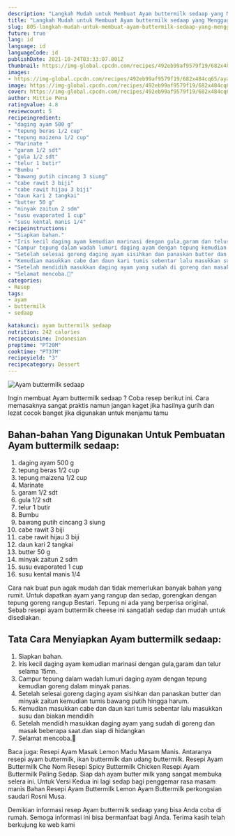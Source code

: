```yaml
---
description: "Langkah Mudah untuk Membuat Ayam buttermilk sedaap yang Menggugah Selera"
title: "Langkah Mudah untuk Membuat Ayam buttermilk sedaap yang Menggugah Selera"
slug: 805-langkah-mudah-untuk-membuat-ayam-buttermilk-sedaap-yang-menggugah-selera
future: true
lang: id
language: id
languageCode: id
publishDate: 2021-10-24T03:33:07.801Z 
thumbnail: https://img-global.cpcdn.com/recipes/492eb99af9579f19/682x484cq65/ayam-buttermilk-sedaap-foto-resep-utama.png
images:
- https://img-global.cpcdn.com/recipes/492eb99af9579f19/682x484cq65/ayam-buttermilk-sedaap-foto-resep-utama.png
image: https://img-global.cpcdn.com/recipes/492eb99af9579f19/682x484cq65/ayam-buttermilk-sedaap-foto-resep-utama.png
cover: https://img-global.cpcdn.com/recipes/492eb99af9579f19/682x484cq65/ayam-buttermilk-sedaap-foto-resep-utama.png
author: Mittie Pena
ratingvalue: 4.8
reviewcount: 5
recipeingredient:
- "daging ayam 500 g"
- "tepung beras 1/2 cup"
- "tepung maizena 1/2 cup"
- "Marinate "
- "garam 1/2 sdt"
- "gula 1/2 sdt"
- "telur 1 butir"
- "Bumbu "
- "bawang putih cincang 3 siung"
- "cabe rawit 3 biji"
- "cabe rawit hijau 3 biji"
- "daun kari 2 tangkai"
- "butter 50 g"
- "minyak zaitun 2 sdm"
- "susu evaporated 1 cup"
- "susu kental manis 1/4"
recipeinstructions:
- "Siapkan bahan."
- "Iris kecil daging ayam kemudian marinasi dengan gula,garam dan telur selama 15mn."
- "Campur tepung dalam wadah lumuri daging ayam dengan tepung kemudian goreng dalam minyak panas."
- "Setelah selesai goreng daging ayam sisihkan dan panaskan butter dan minyak zaitun kemudian tumis bawang putih hingga harum."
- "Kemudian masukkan cabe dan daun kari tumis sebentar lalu masukkan susu dan biakan mendidih"
- "Setelah mendidih masukkan daging ayam yang sudah di goreng dan masak beberapa saat.dan siap di hidangkan"
- "Selamat mencoba.💁"
categories:
- Resep
tags:
- ayam
- buttermilk
- sedaap

katakunci: ayam buttermilk sedaap 
nutrition: 242 calories
recipecuisine: Indonesian
preptime: "PT20M"
cooktime: "PT37M"
recipeyield: "3"
recipecategory: Dessert
---
```



![Ayam buttermilk sedaap](https://img-global.cpcdn.com/recipes/492eb99af9579f19/682x484cq65/ayam-buttermilk-sedaap-foto-resep-utama.png)

Ingin membuat Ayam buttermilk sedaap ? Coba resep berikut ini. Cara memasaknya sangat praktis namun jangan kaget jika hasilnya gurih dan lezat cocok banget jika digunakan untuk menjamu tamu

<!--inarticleads1-->

## Bahan-bahan Yang Digunakan Untuk Pembuatan Ayam buttermilk sedaap:

1. daging ayam 500 g
1. tepung beras 1/2 cup
1. tepung maizena 1/2 cup
1. Marinate 
1. garam 1/2 sdt
1. gula 1/2 sdt
1. telur 1 butir
1. Bumbu 
1. bawang putih cincang 3 siung
1. cabe rawit 3 biji
1. cabe rawit hijau 3 biji
1. daun kari 2 tangkai
1. butter 50 g
1. minyak zaitun 2 sdm
1. susu evaporated 1 cup
1. susu kental manis 1/4

Cara nak buat pun agak mudah dan tidak memerlukan banyak bahan yang rumit. Untuk dapatkan ayam yang rangup dan sedap, gorengkan dengan tepung goreng rangup Bestari. Tepung ni ada yang berperisa original. Sebab resepi ayam buttermilk cheese ini sangatlah sedap dan mudah untuk disediakan. 

<!--inarticleads2-->

## Tata Cara Menyiapkan Ayam buttermilk sedaap:

1. Siapkan bahan.
1. Iris kecil daging ayam kemudian marinasi dengan gula,garam dan telur selama 15mn.
1. Campur tepung dalam wadah lumuri daging ayam dengan tepung kemudian goreng dalam minyak panas.
1. Setelah selesai goreng daging ayam sisihkan dan panaskan butter dan minyak zaitun kemudian tumis bawang putih hingga harum.
1. Kemudian masukkan cabe dan daun kari tumis sebentar lalu masukkan susu dan biakan mendidih
1. Setelah mendidih masukkan daging ayam yang sudah di goreng dan masak beberapa saat.dan siap di hidangkan
1. Selamat mencoba.💁


Baca juga: Resepi Ayam Masak Lemon Madu Masam Manis. Antaranya resepi ayam buttermilk, ikan buttermilk dan udang buttermilk. Resepi Ayam Buttermilk Che Nom Resepi Spicy Buttermilk Chicken Resepi Ayam Buttermilk Paling Sedap. Siap dah ayam butter milk yang sangat membuka selera ini. Untuk Versi Kedua ini lagi sedap bagi penggemar rasa masam manis Bahan Resepi Ayam Buttermilk Lemon  Ayam Buttermilk perkongsian saudari Rosni Musa. 

Demikian informasi  resep Ayam buttermilk sedaap   yang bisa Anda coba di rumah. Semoga informasi ini bisa bermanfaat bagi Anda. Terima kasih telah berkujung ke web kami
